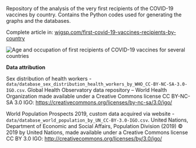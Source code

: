 Repository of the analysis of the very first recipients of the COVID-19 vaccines by country. Contains the Python codes used for generating the graphs and the databases.

Complete article in: [wjgsp.com/first-covid-19-vaccines-recipients-by-country](http://wjgsp.com/first-covid-19-vaccines-recipients-by-country)

![Age and occupation of first recipients of COVID-19 vaccines for several countries](http://wjgsp.com/wp-content/uploads/2021/01/graph_receivers_by_occupation_country.png)

**Data attribution**

Sex distribution of health workers - `data/database_sex_distribution_health_workers_by_WHO_CC-BY-NC-SA-3.0-IGO.csv`.
Global Health Observatory data repository – World Health Organization made available under a Creative Commons license CC BY-NC-SA 3.0 IGO: https://creativecommons.org/licenses/by-nc-sa/3.0/igo/

World Population Prospects 2019, custom data acquired via website - `data/database_world_population_by_UN_CC-BY-3.0-IGO.csv`.
United Nations, Department of Economic and Social Affairs, Population Division (2019) © 2019 by United Nations, made available under a Creative Commons license CC BY 3.0 IGO: http://creativecommons.org/licenses/by/3.0/igo/
